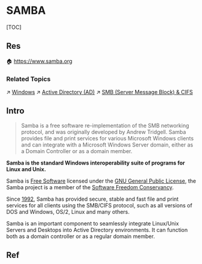 # SAMBA

[TOC]



## Res
🏠 https://www.samba.org


### Related Topics
↗ [Windows](../../../Microsoft%20Operating%20Systems/Windows/Windows.md)
↗ [Active Directory (AD)](../../../../🍕%20Computer%20Storage%20&%20Database%20Systems/Database%20Systems/Directory%20Services/Active%20Directory%20(AD)/Active%20Directory%20(AD).md)
↗ [SMB (Server Message Block) & CIFS](../../../../🏎️%20Computer%20Networking%20and%20Communication/📌%20Computer%20Networking%20Basics/0x01%20Application%20Layer/NAS%20(Network-Attached%20Storage)%20Protocols/SMB%20(Server%20Message%20Block)%20&%20CIFS/SMB%20(Server%20Message%20Block)%20&%20CIFS.md)



## Intro
> Samba is a free software re-implementation of the SMB networking protocol, and was originally developed by Andrew Tridgell. Samba provides file and print services for various Microsoft Windows clients and can integrate with a Microsoft Windows Server domain, either as a Domain Controller or as a domain member.

**Samba is the standard Windows interoperability suite of programs for Linux and Unix.**

Samba is [Free Software](https://www.gnu.org/philosophy/free-sw.html) licensed under the [GNU General Public License](https://www.samba.org/samba/docs/GPL.html), the Samba project is a member of the [Software Freedom Conservancy](https://www.sfconservancy.org/).

Since [1992](https://www.samba.org/samba/docs/10years.html), Samba has provided secure, stable and fast file and print services for all clients using the SMB/CIFS protocol, such as all versions of DOS and Windows, OS/2, Linux and many others.

Samba is an important component to seamlessly integrate Linux/Unix Servers and Desktops into Active Directory environments. It can function both as a domain controller or as a regular domain member.



## Ref
